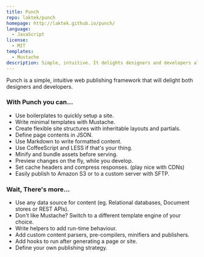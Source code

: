 ```yaml
---
title: Punch
repo: laktek/punch
homepage: http://laktek.github.io/punch/
language:
  - JavaScript
license:
  - MIT
templates:
  - Mustache
description: Simple, intuitive. It delights designers and developers alike.
---
```


Punch is a simple, intuitive web publishing framework that will delight both designers and developers.

### With Punch you can...

* Use boilerplates to quickly setup a site.
* Write minimal templates with Mustache.
* Create flexible site structures with inheritable layouts and partials.
* Define page contents in JSON.
* Use Markdown to write formatted content.
* Use CoffeeScript and LESS if that's your thing.
* Minify and bundle assets before serving.
* Preview changes on the fly, while you develop.
* Set cache headers and compress responses. (play nice with CDNs)
* Easily publish to Amazon S3 or to a custom server with SFTP.

### Wait, There's more...

* Use any data source for content (eg. Relational databases, Document stores or REST APIs).
* Don't like Mustache? Switch to a different template engine of your choice.
* Write helpers to add run-time behaviour.
* Add custom content parsers, pre-compilers, minifiers and publishers.
* Add hooks to run after generating a page or site.
* Define your own publishing strategy.

